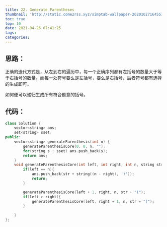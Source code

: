 ```yaml
---
title: 22. Generate Parentheses
thumbnail: 'http://static.come2rss.xyz/simptab-wallpaper-20201027164551.png'
toc: true
top: 10
date: 2021-04-26 07:41:25
tags:
categories:
---
```








## 思路：

正确的迭代方式是，从左到右的遍历中，每一个正确序列都有左括号的数量大于等于右括号的数量。而每一处符号要么是左括号，要么是右括号，后者符号都有选择的生成即可。

如何便可以递归生成所有符合题意的括号。

<!-- more -->

## 代码：

```c++
class Solution {
    vector<string> ans;
    set<string> sset;
public:
    vector<string> generateParenthesis(int n) { 
        generateParenthesisCore(0, 0, n, "");
        for(string s : sset) ans.push_back(s);
        return ans;
    }
    void generateParenthesisCore(int left, int right, int n, string str){
        if(left == n){
            ans.push_back(str + string((n - right), ')'));
            return;
        }

        generateParenthesisCore(left + 1, right, n, str + "(");
        if(left > right){
            generateParenthesisCore(left, right + 1, n, str + ")");
        }
        
    }
};
```

